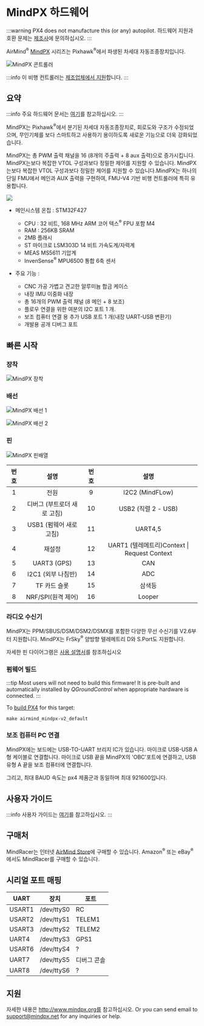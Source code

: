 # MindPX 하드웨어

:::warning
PX4 does not manufacture this (or any) autopilot.
하드웨어 지원과 호환 문제는 [제조사](http://mindpx.net)에 문의하십시오.
:::

AirMind<sup>&reg;</sup> [MindPX](http://mindpx.net) 시리즈는 Pixhawk<sup>&reg;</sup>에서 파생된 차세대 자동조종장치입니다.

![MindPX 콘트롤러](../../assets/hardware/hardware-mindpx.png)

:::info
이 비행 컨트롤러는 [제조업체에서 지원](../flight_controller/autopilot_manufacturer_supported.md)합니다.
:::

## 요약

:::info
주요 하드웨어 문서는 [여기](http://mindpx.net/assets/accessories/Specification9.18_3_pdf.pdf)를 참고하십시오.
:::

MindPX는 Pixhawk<sup>&reg;</sup>에서 분기된 차세대 자동조종장치로, 회로도와 구조가 수정되었으며, 무인기체를 보다 스마트하고 사용하기 용이하도록 새로운 기능으로 더욱 강화되었습니다.

MindPX는 총 PWM 출력 채널을 16 (8개의 주출력 + 8 aux 출력)으로 증가시킵니다.
MindPX는보다 복잡한 VTOL 구성과보다 정밀한 제어를 지원할 수 있습니다.
MindPX는보다 복잡한 VTOL 구성과보다 정밀한 제어를 지원할 수 있습니다.MindPX는 하나의 단일 FMU에서 메인과 AUX 출력을 구현하여,  FMU-V4 기반 비행 컨트롤러에 특히 유용합니다.

![](../../assets/hardware/hardware-mindpx-specs.png)

- 메인시스템 온칩 : STM32F427

  - CPU : 32 비트, 168 MHz ARM 코어 텍스<sup>&reg;</sup> FPU 포함 M4
  - RAM : 256KB SRAM
  - 2MB 플래시
  - ST 마이크로 LSM303D 14 비트 가속도계/자력계
  - MEAS MS5611 기압계
  - InvenSense<sup>&reg;</sup> MPU6500 통합 6축 센서

- 주요 기능 :
  - CNC 가공 가볍고 견고한 알루미늄 합금 케이스
  - 내장 IMU 이중화 내장
  - 총 16개의 PWM 출력 채널 (8 메인 + 8 보조)
  - 플로우 연결을 위한 여분의 I2C 포트 1 개.
  - 보조 컴퓨터 연결 용 추가 USB 포트 1 개(내장 UART-USB 변환기)
  - 개발용 공개 디버그 포트

## 빠른 시작

### 장착

![MindPX 장착](../../assets/hardware/hardware-mindpx-mounting.png)

### 배선

![MindPX 배선 1](../../assets/hardware/hardware-mindpx-wiring1.png)

![MindPX 배선 2](../../assets/hardware/hardware-mindpx-wiring2.png)

### 핀

![MindPX 핀배열](../../assets/hardware/hardware-mindpx-pin.png)

|  번호 |                  설명                 |  번호 |                             설명                             |
| :-: | :---------------------------------: | :-: | :--------------------------------------------------------: |
|  1  |                  전원                 |  9  |             I2C2 (MindFLow)             |
|  2  | 디버그 (부트로더 새로 고침) |  10 |            USB2 (직렬 2 - USB)            |
|  3  | USB1 (펌웨어 새로 고침) |  11 |                           UART4,5                          |
|  4  |                 재설정                 |  12 | UART1 (텔레메트리)Context \| Request Context |
|  5  |    UART3 (GPS)   |  13 |                             CAN                            |
|  6  |   I2C1 (외부 나침반)  |  14 |                             ADC                            |
|  7  |               TF 카드 슬롯              |  15 |                             삼색등                            |
|  8  |  NRF/SPI(원격 제어)  |  16 |                           Looper                           |

### 라디오 수신기

MindPX는 PPM/SBUS/DSM/DSM2/DSMX를 포함한 다양한 무선 수신기를 V2.6부터 지원합니다.
MindPX는 FrSky<sup>&reg;</sup> 양방향 텔레메트리 D와 S.Port도 지원합니다.

자세한 핀 다이어그램은 [사용 설명서](http://mindpx.net/assets/accessories/UserGuide9.18_2_pdf.pdf)를 참조하십시오

### 펌웨어 빌드

:::tip
Most users will not need to build this firmware!
It is pre-built and automatically installed by _QGroundControl_ when appropriate hardware is connected.
:::

To [build PX4](../dev_setup/building_px4.md) for this target:

```
make airmind_mindpx-v2_default
```

### 보조 컴퓨터 PC 연결

MindPX에는 보드에는 USB-TO-UART 브리지 IC가 있습니다.
마이크로 USB-USB  A형 케이블로 연결합니다.
마이크로 USB 끝을 MindPX의 'OBC'포트에 연결하고, USB 유형 A 끝을 보조 컴퓨터에 연결합니다.

그리고, 최대 BAUD 속도는 px4 제품군과 동일하며 최대 921600입니다.

## 사용자 가이드

:::info
사용자 가이드는 [여기](http://mindpx.net/assets/accessories/UserGuide9.18_2_pdf.pdf)를 참고하십시오.
:::

## 구매처

MindRacer는 인터넷 [AirMind Store](http://drupal.xitronet.com/?q=catalog)에 구매할 수 있습니다.
Amazon<sup>&reg;</sup> 또는 eBay<sup>&reg;</sup>에서도 MindRacer를 구매할 수 있습니다.

## 시리얼 포트 매핑

| UART   | 장치         | 포트     |
| ------ | ---------- | ------ |
| USART1 | /dev/ttyS0 | RC     |
| USART2 | /dev/ttyS1 | TELEM1 |
| USART3 | /dev/ttyS2 | TELEM2 |
| UART4  | /dev/ttyS3 | GPS1   |
| USART6 | /dev/ttyS4 | ?      |
| UART7  | /dev/ttyS5 | 디버그 콘솔 |
| UART8  | /dev/ttyS6 | ?      |

<!-- Note: Got ports using https://github.com/PX4/PX4-user_guide/pull/672#issuecomment-598198434 -->

## 지원

자세한 내용은 http://www.mindpx.org를 참고하십시오.
Or you can send email to [support@mindpx.net](mailto:support@mindpx.net) for any inquiries or help.
